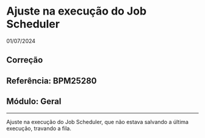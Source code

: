 # Ajuste na execução do Job Scheduler
01/07/2024
## Correção
## Referência: BPM25280
## Módulo: Geral
***

Ajuste na execução do Job Scheduler, que não estava salvando a última execução, travando a fila.
